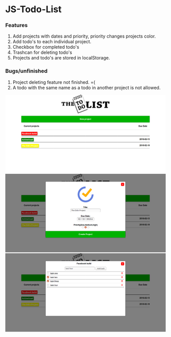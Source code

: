 # JS-Todo-List

### Features
1. Add projects with dates and priority, priority changes projects color.
2. Add todo's to each individual project.
3. Checkbox for completed todo's
4. Trashcan for deleting todo's 
5. Projects and todo's are stored in localStorage.

### Bugs/unfinished
1. Project deleting feature not finished. =( 
2. A todo with the same name as a todo in another project is not allowed. 

![Image Hover Text](/1.png)
![Image Hover Text](/2.png)
![Image Hover Text](/3.png)

